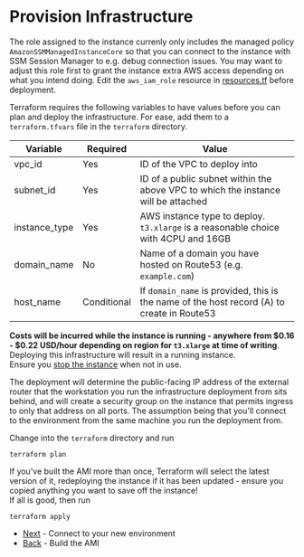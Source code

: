 # Provision Infrastructure

The role assigned to the instance currenly only includes the managed policy `AmazonSSMManagedInstanceCore` so that you can connect to the instance with SSM Session Manager to e.g. debug connection issues. You may want to adjust this role first to grant the instance extra AWS access depending on what you intend doing. Edit the `aws_iam_role` resource in [resources.tf](../terraform/resources.tf) before deployment.

Terraform requires the following variables to have values before you can plan and deploy the infrastructure. For ease, add them to a `terraform.tfvars` file in the `terraform` directory.

| Variable | Required | Value |
|----------|----------|-------|
| vpc_id | Yes | ID of the VPC to deploy into |
| subnet_id | Yes |ID of a public subnet within the above VPC to which the instance will be attached |
| instance_type | Yes | AWS instance type to deploy. `t3.xlarge` is a reasonable choice with 4CPU and 16GB |
| domain_name | No | Name of a domain you have hosted on Route53 (e.g. `example.com`) |
| host_name | Conditional | If `domain_name` is provided, this is the name of the host record (A) to create in Route53

**Costs will be incurred while the instance is running - anywhere from $0.16 - $0.22 USD/hour depending on region for `t3.xlarge` at time of writing**. Deploying this infrastructure will result in a running instance.</br>Ensure you [stop the instance](./park.md) when not in use.

The deployment will determine the public-facing IP address of the external router that the workstation you run the infrastructure deployment from sits behind, and will create a security group on the instance that permits ingress to only that address on all ports. The assumption being that you'll connect to the environment from the same machine you run the deployment from.

Change into the `terraform` directory and run

```
terraform plan
```

If you've built the AMI more than once, Terraform will select the latest version of it, redeploying the instance if it has been updated - ensure you copied anything you want to save off the instance!</br>
If all is good, then run

```
terraform apply
```

* [Next](./connect.md) - Connect to your new environment
* [Back](./ami.md) - Build the AMI
